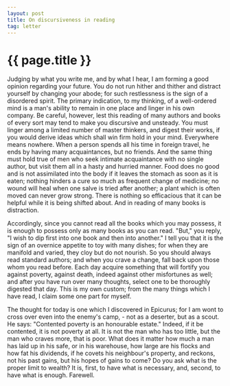 ```yaml
---
layout: post
title: On discursiveness in reading
tag: letter
---
```


{{ page.title }}
================

Judging by what you write me, and by what I hear, I am forming a good opinion regarding your future. You do not run hither and thither and distract yourself by changing your abode; for such restlessness is the sign of a disordered spirit. The primary indication, to my thinking, of a well-ordered mind is a man's ability to remain in one place and linger in his own company. Be careful, however, lest this reading of many authors and books of every sort may tend to make you discursive and unsteady. You must linger among a limited number of master thinkers, and digest their works, if you would derive ideas which shall win firm hold in your mind. Everywhere means nowhere. When a person spends all his time in foreign travel, he ends by having many acquaintances, but no friends. And the same thing must hold true of men who seek intimate acquaintance with no single author, but visit them all in a hasty and hurried manner. Food does no good and is not assimilated into the body if it leaves the stomach as soon as it is eaten; nothing hinders a cure so much as frequent change of medicine; no wound will heal when one salve is tried after another; a plant which is often moved can never grow strong. There is nothing so efficacious that it can be helpful while it is being shifted about. And in reading of many books is distraction.

Accordingly, since you cannot read all the books which you may possess, it is enough to possess only as many books as you can read. "But," you reply, "I wish to dip first into one book and then into another." I tell you that it is the sign of an overnice appetite to toy with many dishes; for when they are manifold and varied, they cloy but do not nourish. So you should always read standard authors; and when you crave a change, fall back upon those whom you read before. Each day acquire something that will fortify you against poverty, against death, indeed against other misfortunes as well; and after you have run over many thoughts, select one to be thoroughly digested that day. This is my own custom; from the many things which I have read, I claim some one part for myself.

The thought for today is one which I discovered in Epicurus; for I am wont to cross over even into the enemy's camp, - not as a deserter, but as a scout. He says: "Contented poverty is an honourable estate." Indeed, if it be contented, it is not poverty at all. It is not the man who has too little, but the man who craves more, that is poor. What does it matter how much a man has laid up in his safe, or in his warehouse, how large are his flocks and how fat his dividends, if he covets his neighbour's property, and reckons, not his past gains, but his hopes of gains to come? Do you ask what is the proper limit to wealth? It is, first, to have what is necessary, and, second, to have what is enough. Farewell.



